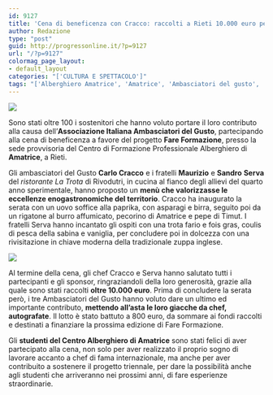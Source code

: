 ```yaml
---
id: 9127
title: 'Cena di beneficenza con Cracco: raccolti a Rieti 10.000 euro per Amatrice'
author: Redazione
type: "post"
guid: http://progressonline.it/?p=9127
url: "/?p=9127"
colormag_page_layout:
- default_layout
categories: "['CULTURA E SPETTACOLO']"
tags: "['Alberghiero Amatrice', 'Amatrice', 'Ambasciatori del gusto', 'beneficenza', 'Carlo Cracco', 'Cracco']"
---
```


![](https://progressonline.it/wp-content/uploads/2018/07/Come-dire-zuppa-Inglese-dei-Fratelli-Serva-225x300.jpg)

Sono stati oltre 100 i sostenitori che hanno voluto portare il loro contributo alla causa dell’**Associazione Italiana Ambasciatori del Gusto**, partecipando alla cena di beneficenza a favore del progetto **Fare Formazione**, presso la sede provvisoria del Centro di Formazione Professionale Alberghiero di **Amatrice**, a Rieti.

Gli ambasciatori del Gusto **Carlo Cracco** e i fratelli **Maurizio** e **Sandro** **Serva** del *ristorante La Trota* di Rivodutri, in cucina al fianco degli allievi del quarto anno sperimentale, hanno proposto un **menù che valorizzasse le eccellenze enogastronomiche del territorio**. Cracco ha inaugurato la serata con un uovo soffice alla paprika, con asparagi e birra, seguito poi da un rigatone al burro affumicato, pecorino di Amatrice e pepe di Timut. I fratelli Serva hanno incantato gli ospiti con una trota fario e fois gras, coulis di pesca della sabina e vaniglia, per concludere poi in dolcezza con una rivisitazione in chiave moderna della tradizionale zuppa inglese.

![](https://progressonline.it/wp-content/uploads/2018/07/Allievi-del-quarto-anno-sperimentale-dellAlberghiero-di-Amatrice-300x225.jpg)

Al termine della cena, gli chef Cracco e Serva hanno salutato tutti i partecipanti e gli sponsor, ringraziandoli della loro generosità, grazie alla quale sono stati raccolti **oltre 10.000 euro**. Prima di concludere la serata però, i tre Ambasciatori del Gusto hanno voluto dare un ultimo ed importante contributo, **mettendo all’asta le loro giacche da chef, autografate**. Il lotto è stato battuto a 800 euro, da sommare ai fondi raccolti e destinati a finanziare la prossima edizione di Fare Formazione.

Gli **studenti del Centro Alberghiero di Amatrice** sono stati felici di aver partecipato alla cena, non solo per aver realizzato il proprio sogno di lavorare accanto a chef di fama internazionale, ma anche per aver contribuito a sostenere il progetto triennale, per dare la possibilità anche agli studenti che arriveranno nei prossimi anni, di fare esperienze straordinarie.